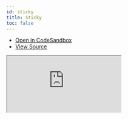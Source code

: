```yaml
---
id: sticky
title: Sticky
toc: false
---
```


- [Open in CodeSandbox](https://codesandbox.io/s/github/tannerlinsley/react-virtual/tree/main/examples/sticky)
- [View Source](https://github.com/tannerlinsley/react-virtual/tree/main/examples/sticky)

<iframe
  src="https://codesandbox.io/embed/github/tannerlinsley/react-virtual/tree/main/examples/sticky?autoresize=1&fontsize=14&theme=dark"
  title="tannerlinsley/react-virtual: sticky"
  sandbox="allow-forms allow-modals allow-popups allow-presentation allow-same-origin allow-scripts"
  style={{
    width: '100%',
    height: '80vh',
    border: '0',
    borderRadius: 8,
    overflow: 'hidden',
    position: 'static',
    zIndex: 0,
  }}
></iframe>
